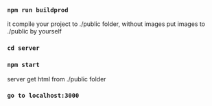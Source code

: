 ### `npm run buildprod`

it compile your project to ./public folder, without images
put images to ./public by yourself

### `cd server`

### `npm start`

server get html from ./public folder

### `go to localhost:3000`
